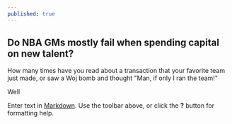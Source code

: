 ```yaml
---
published: true
---
```

## Do NBA GMs mostly fail when spending capital on new talent? 

How many times have you read about a transaction that your favorite team just made, or saw a Woj bomb and thought "Man, if only I ran the team!"

Well 

Enter text in [Markdown](http://daringfireball.net/projects/markdown/). Use the toolbar above, or click the **?** button for formatting help.
